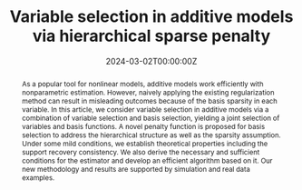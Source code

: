 ---
title: "Variable selection in additive models via hierarchical sparse penalty"
authors:
- Canhong Wen
- Anan Chen
- xueqin-wang
- Wenliang Pan
- Alzheimer's Disease Neuroimaging Initiative
date: "2024-03-02T00:00:00Z"
doi: ""

# Schedule page publish date (NOT publication's date).
publishDate: "2024-03-02T00:00:00Z"

publication_types: ["article-journal"]

# Publication name and optional abbreviated publication name.
publication: "Canadian Journal of Statistics"
publication_short: ""

abstract: As a popular tool for nonlinear models, additive models work efficiently with nonparametric estimation. However, naively applying the existing regularization method can result in misleading outcomes because of the basis sparsity in each variable. In this article, we consider variable selection in additive models via a combination of variable selection and basis selection, yielding a joint selection of variables and basis functions. A novel penalty function is proposed for basis selection to address the hierarchical structure as well as the sparsity assumption. Under some mild conditions, we establish theoretical properties including the support recovery consistency. We also derive the necessary and sufficient conditions for the estimator and develop an efficient algorithm based on it. Our new methodology and results are supported by simulation and real data examples.

featured: false

# links:
# - name: ""
#   url: ""
url_pdf: https://onlinelibrary.wiley.com/doi/abs/10.1002/cjs.11752
---